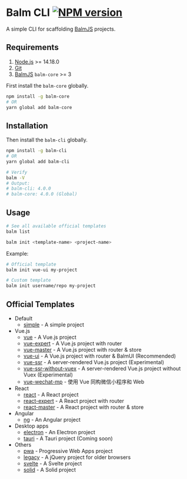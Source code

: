 # Balm CLI [![NPM version][balm-cli-image]][balm-cli-url]

A simple CLI for scaffolding [BalmJS](https://github.com/balmjs/balm) projects.

## Requirements

1. [Node.js](https://nodejs.org/) >= 14.18.0
2. [Git](https://git-scm.com/)
3. [BalmJS](https://balm.js.org/) `balm-core` >= 3

First install the `balm-core` globally.

```sh
npm install -g balm-core
# OR
yarn global add balm-core
```

## Installation

Then install the `balm-cli` globally.

```sh
npm install -g balm-cli
# OR
yarn global add balm-cli

# Verify
balm -V
# Output:
# balm-cli: 4.0.0
# balm-core: 4.0.0 (Global)
```

## Usage

```sh
# See all available official templates
balm list
```

```sh
balm init <template-name> <project-name>
```

Example:

```sh
# Official template
balm init vue-ui my-project
```

```sh
# Custom template
balm init username/repo my-project
```

## Official Templates

- Default
  - [simple](https://github.com/balmjs/template-simple) - A simple project
- Vue.js
  - [vue](https://github.com/balmjs/template-vue) - A Vue.js project
  - [vue-expert](https://github.com/balmjs/template-vue-expert) - A Vue.js project with router
  - [vue-master](https://github.com/balmjs/template-vue-master) - A Vue.js project with router & store
  - [vue-ui](https://github.com/balmjs/template-vue-ui) - A Vue.js project with router & BalmUI (Recommended)
  - [vue-ssr](https://github.com/balmjs/template-vue-ssr) - A server-rendered Vue.js project (Experimental)
  - [vue-ssr-without-vuex](https://github.com/balmjs/template-vue-ssr-without-vuex) - A server-rendered Vue.js project without Vuex (Experimental)
  - [vue-wechat-mp](https://github.com/balmjs/template-vue-wechat-mp) - 使用 Vue 同构微信小程序和 Web
- React
  - [react](https://github.com/balmjs/template-react) - A React project
  - [react-expert](https://github.com/balmjs/template-react-expert) - A React project with router
  - [react-master](https://github.com/balmjs/template-react-master) - A React project with router & store
- Angular
  - [ng](https://github.com/balmjs/template-ng) - An Angular project
- Desktop apps
  - [electron](https://github.com/balmjs/template-electron) - An Electron project
  - [tauri](https://github.com/balmjs/template-tauri) - A Tauri project (Coming soon)
- Others
  - [pwa](https://github.com/balmjs/template-pwa) - Progressive Web Apps project
  - [legacy](https://github.com/balmjs/template-legacy) - A jQuery project for older browsers
  - [svelte](https://github.com/balmjs/template-svelte) - A Svelte project
  - [solid](https://github.com/balmjs/template-solid) - A Solid project

[balm-cli-image]: https://img.shields.io/npm/v/balm-cli
[balm-cli-url]: https://www.npmjs.com/package/balm-cli
